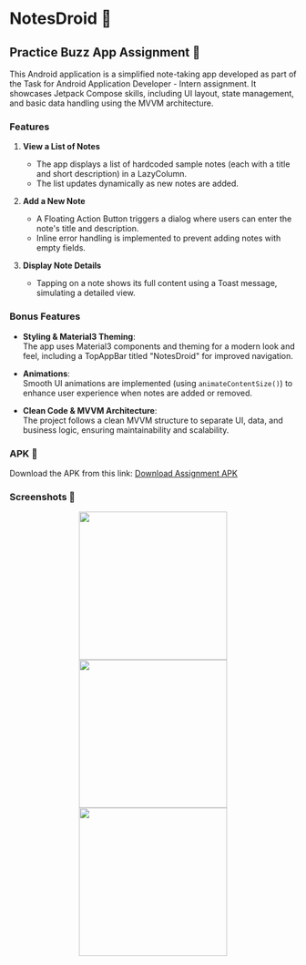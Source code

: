 # **NotesDroid 📝**

## **Practice Buzz App Assignment 🚀**

This Android application is a simplified note-taking app developed as part of the Task for Android Application Developer - Intern assignment. It showcases Jetpack Compose skills, including UI layout, state management, and basic data handling using the MVVM architecture.

### **Features**

1. **View a List of Notes**  
   - The app displays a list of hardcoded sample notes (each with a title and short description) in a LazyColumn.
   - The list updates dynamically as new notes are added.

2. **Add a New Note**  
   - A Floating Action Button triggers a dialog where users can enter the note's title and description.
   - Inline error handling is implemented to prevent adding notes with empty fields.

3. **Display Note Details**  
   - Tapping on a note shows its full content using a Toast message, simulating a detailed view.

### **Bonus Features**

- **Styling & Material3 Theming**:  
  The app uses Material3 components and theming for a modern look and feel, including a TopAppBar titled "NotesDroid" for improved navigation.

- **Animations**:  
  Smooth UI animations are implemented (using `animateContentSize()`) to enhance user experience when notes are added or removed.

- **Clean Code & MVVM Architecture**:  
  The project follows a clean MVVM structure to separate UI, data, and business logic, ensuring maintainability and scalability.

### **APK 🤖**

Download the APK from this link: [Download Assignment APK](https://upload.app/download/practice-buzz-assignment/com.example.practicebuzzassignment/7c71fa0938f2ec61ab083fa01c46e4838174ffdc74eedc8707d023625b24609c)

### **Screenshots 📸**

<p align="center">
  <img src="https://i.postimg.cc/Hx92QSxD/1.jpg" width="260">
  <img src="https://i.postimg.cc/FzFxGjdf/2.jpg" width="260">
  <img src="https://i.postimg.cc/BbhBzXHm/3.jpg" width="260">
</p>
